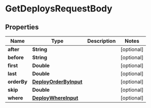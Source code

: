 

# GetDeploysRequestBody


## Properties

Name | Type | Description | Notes
------------ | ------------- | ------------- | -------------
**after** | **String** |  |  [optional]
**before** | **String** |  |  [optional]
**first** | **Double** |  |  [optional]
**last** | **Double** |  |  [optional]
**orderBy** | [**DeployOrderByInput**](DeployOrderByInput.md) |  |  [optional]
**skip** | **Double** |  |  [optional]
**where** | [**DeployWhereInput**](DeployWhereInput.md) |  |  [optional]



